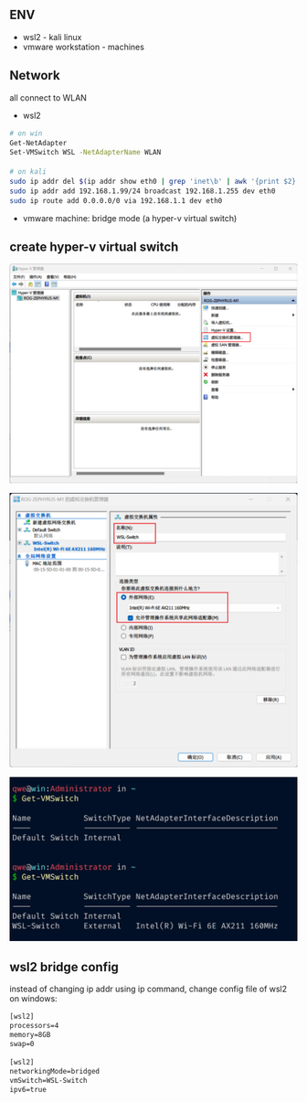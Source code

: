 ## ENV

- wsl2 - kali linux
- vmware workstation - machines

## Network

all connect to WLAN

- wsl2

```bash
# on win
Get-NetAdapter
Set-VMSwitch WSL -NetAdapterName WLAN

# on kali
sudo ip addr del $(ip addr show eth0 | grep 'inet\b' | awk '{print $2}' | head -n 1) dev eth0
sudo ip addr add 192.168.1.99/24 broadcast 192.168.1.255 dev eth0
sudo ip route add 0.0.0.0/0 via 192.168.1.1 dev eth0
```

- vmware machine: bridge mode (a hyper-v virtual switch)

## create hyper-v virtual switch

![image-20231123030636213](./network-config.assets/image-20231123030636213.png)

![image-20231123030653980](./network-config.assets/image-20231123030653980.png)

![image-20231123030742172](./network-config.assets/image-20231123030742172.png)

## wsl2 bridge config

instead of changing ip addr using ip command, change config file of wsl2 on windows:

```
[wsl2]
processors=4
memory=8GB
swap=0

[wsl2]
networkingMode=bridged
vmSwitch=WSL-Switch
ipv6=true
```